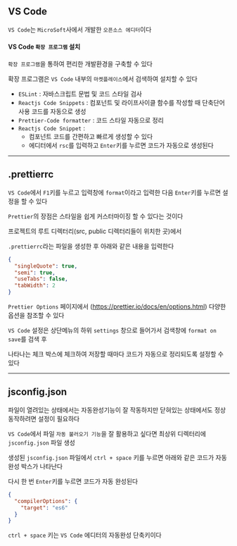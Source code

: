 ## VS Code  
  
`VS Code`는 `MicroSoft`사에서 개발한 `오픈소스 에디터`이다  
  
#### VS Code `확장 프로그램` 설치  
  
`확장 프로그램`을 통하여 편리한 개발환경을 구축할 수 있다  
  
확장 프로그램은 `VS Code` 내부의 `마켓플레이스`에서 검색하여 설치할 수 있다  
  
- `ESLint` : 자바스크립트 문법 및 코드 스타일 검사
- `Reactjs Code Snippets` : 컴포넌트 및 라이프사이클 함수를 작성할 때 단축단어 사용 코드를 자동으로 생성
- `Prettier-Code formatter` : 코드 스타일 자동으로 정리
- `Reactjs Code Snippet` :    
  - 컴포넌트 코드를 간편하고 빠르게 생성할 수 있다 
  - 에디터에서 `rsc`를 입력하고 `Enter`키를 누르면 코드가 자동으로 생성된다
  
---  
  
## .prettierrc
  
`VS Code`에서 `F1`키를 누르고 입력창에 `format`이라고 입력한 다음 `Enter`키를 누르면 설정을 할 수 있다  
  
`Prettier`의 장점은 스타일을 쉽게 커스터마이징 할 수 있다는 것이다  
  
프로젝트의 루트 디렉터리(src, public 디렉터리들이 위치한 곳)에서  
  
`.prettierrc`라는 파일을 생성한 후 아래와 같은 내용을 입력한다  
  
```json  
{
  "singleQuote": true,
  "semi": true,
  "useTabs": false,
  "tabWidth": 2
}
```  
  
`Prettier Options` 페이지에서 (https://prettier.io/docs/en/options.html) 다양한 옵션을 참조할 수 있다  
  
`VS Code` 설정은 상단메뉴의 하위 `settings` 창으로 들어가서 검색창에 `format on save`를 검색 후  
  
나타나는 체크 박스에 체크하여 저장할 때마다 코드가 자동으로 정리되도록 설정할 수 있다  
  
---  
  
## jsconfig.json  
  
파일이 열려있는 상태에서는 자동완성기능이 잘 작동하지만 닫혀있는 상태에서도 정상동작하려면 설정이 필요하다  
  
`VS Code`에서 파일 `자동 불러오기 기능`을 잘 활용하고 싶다면 최상위 디렉터리에 `jsconfig.json` 파일 생성  
  
생성된 `jsconfig.json` 파일에서 `ctrl + space` 키를 누르면 아래와 같은 코드가 자동완성 박스가 나타난다  
  
다시 한 번 `Enter`키를 누르면 코드가 자동 완성된다  
  
```json
{
  "compilerOptions": {
    "target": "es6"
  }
}
```
  
`ctrl + space` 키는 `VS Code` 에디터의 자동완성 단축키이다  
  
  
